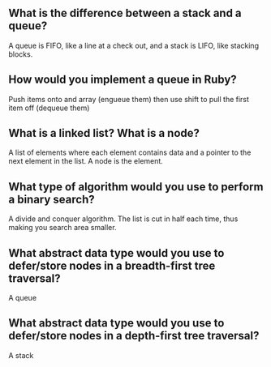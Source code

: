 ## What is the difference between a stack and a queue?
A queue is FIFO, like a line at a check out, and a stack is LIFO, like stacking blocks.

## How would you implement a queue in Ruby?
Push items onto and array (engueue them) then use shift to pull the first item off (dequeue them)

## What is a linked list? What is a node?
A list of elements where each element contains data and a pointer to the next element in the list. A node is the element.

## What type of algorithm would you use to perform a binary search?
A divide and conquer algorithm. The list is cut in half each time, thus making you search area smaller.

## What abstract data type would you use to defer/store nodes in a breadth-first tree traversal?
A queue

## What abstract data type would you use to defer/store nodes in a depth-first tree traversal?
A stack
